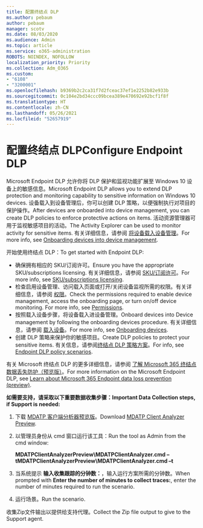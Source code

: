 ```yaml
---
title: 配置终结点 DLP
ms.author: pebaum
author: pebaum
manager: scotv
ms.date: 08/03/2020
ms.audience: Admin
ms.topic: article
ms.service: o365-administration
ROBOTS: NOINDEX, NOFOLLOW
localization_priority: Priority
ms.collection: Adm_O365
ms.custom:
- "6108"
- "3200001"
ms.openlocfilehash: b9369b2c2ca31f7d2fceac37ef1e2252b82e933b
ms.sourcegitcommit: 0c104e2bd34ccc09bcea389e470692e92bcf1f8f
ms.translationtype: HT
ms.contentlocale: zh-CN
ms.lasthandoff: 05/26/2021
ms.locfileid: "52657919"
---
```

# <a name="configure-endpoint-dlp"></a><span data-ttu-id="3a505-102">配置终结点 DLP</span><span class="sxs-lookup"><span data-stu-id="3a505-102">Configure Endpoint DLP</span></span>

<span data-ttu-id="3a505-103">Microsoft Endpoint DLP 允许你将 DLP 保护和监视功能扩展至 Windows 10 设备上的敏感信息。</span><span class="sxs-lookup"><span data-stu-id="3a505-103">Microsoft Endpoint DLP allows you to extend DLP protection and monitoring capability to sensitive information on Windows 10 devices.</span></span> <span data-ttu-id="3a505-104">设备载入到设备管理后，你可以创建 DLP 策略，以便强制执行对项目的保护操作。</span><span class="sxs-lookup"><span data-stu-id="3a505-104">After devices are onboarded into device management, you can create DLP policies to enforce protective actions on items.</span></span> <span data-ttu-id="3a505-105">活动资源管理器可用于监视敏感项目的活动。</span><span class="sxs-lookup"><span data-stu-id="3a505-105">The Activity Explorer can be used to monitor activity for sensitive items.</span></span> <span data-ttu-id="3a505-106">有关详细信息，请参阅 [将设备载入设备管理](/microsoft-365/compliance/endpoint-dlp-getting-started#onboarding-devices-into-device-management)。</span><span class="sxs-lookup"><span data-stu-id="3a505-106">For more info, see [Onboarding devices into device management](/microsoft-365/compliance/endpoint-dlp-getting-started#onboarding-devices-into-device-management).</span></span>  

<span data-ttu-id="3a505-107">开始使用终结点 DLP：</span><span class="sxs-lookup"><span data-stu-id="3a505-107">To get started with Endpoint DLP:</span></span>

- <span data-ttu-id="3a505-108">确保拥有相应的 SKU/订阅许可。</span><span class="sxs-lookup"><span data-stu-id="3a505-108">Ensure you have the appropriate SKU/subscriptions licensing.</span></span> <span data-ttu-id="3a505-109">有关详细信息，请参阅 [SKU/订阅许可](/microsoft-365/compliance/endpoint-dlp-getting-started#skusubscriptions-licensing)。</span><span class="sxs-lookup"><span data-stu-id="3a505-109">For more info, see [SKU/subscriptions licensing](/microsoft-365/compliance/endpoint-dlp-getting-started#skusubscriptions-licensing).</span></span>
- <span data-ttu-id="3a505-p103">检查启用设备管理、访问载入页面或打开/关闭设备监视所需的权限。有关详细信息，请参阅 [权限](/microsoft-365/compliance/endpoint-dlp-getting-started#permissions)。</span><span class="sxs-lookup"><span data-stu-id="3a505-p103">Check the permissions required to enable device management, access the onboarding page, or turn on/off device monitoring. For more info, see [Permissions](/microsoft-365/compliance/endpoint-dlp-getting-started#permissions).</span></span>
- <span data-ttu-id="3a505-112">按照载入设备步骤，将设备载入进设备管理。</span><span class="sxs-lookup"><span data-stu-id="3a505-112">Onboard devices into Device management by following the onboarding devices procedure.</span></span> <span data-ttu-id="3a505-113">有关详细信息，请参阅 [载入设备](/microsoft-365/compliance/endpoint-dlp-getting-started#onboarding-devices)。</span><span class="sxs-lookup"><span data-stu-id="3a505-113">For more info, see [Onboarding devices](/microsoft-365/compliance/endpoint-dlp-getting-started#onboarding-devices).</span></span> 
- <span data-ttu-id="3a505-114">创建 DLP 策略来保护你的敏感项目。</span><span class="sxs-lookup"><span data-stu-id="3a505-114">Create DLP policies to protect your sensitive items.</span></span> <span data-ttu-id="3a505-115">有关信息，请参阅[终结点 DLP 策略方案](/microsoft-365/compliance/endpoint-dlp-using?view=o365-worldwide#endpoint-dlp-policy-scenarios)。</span><span class="sxs-lookup"><span data-stu-id="3a505-115">For info, see [Endpoint DLP policy scenarios](/microsoft-365/compliance/endpoint-dlp-using?view=o365-worldwide#endpoint-dlp-policy-scenarios).</span></span>

<span data-ttu-id="3a505-116">有关 Microsoft 终结点 DLP 的更多详细信息，请参阅 [了解 Microsoft 365 终结点数据丢失防护（预览版）](/microsoft-365/compliance/endpoint-dlp-learn-about)。</span><span class="sxs-lookup"><span data-stu-id="3a505-116">For more information on the Microsoft Endpoint DLP, see [Learn about Microsoft 365 Endpoint data loss prevention (preview)](/microsoft-365/compliance/endpoint-dlp-learn-about).</span></span>

<span data-ttu-id="3a505-117">**如需要支持，请采取以下重要数据收集步骤：**</span><span class="sxs-lookup"><span data-stu-id="3a505-117">**Important Data Collection steps, if Support is needed:**</span></span>

1. <span data-ttu-id="3a505-118">下载 [MDATP 客户端分析器预览版](https://aka.ms/betamdatpanalyzer)。</span><span class="sxs-lookup"><span data-stu-id="3a505-118">Download [MDATP Client Analyzer Preview](https://aka.ms/betamdatpanalyzer).</span></span>
1. <span data-ttu-id="3a505-119">以管理员身份从 cmd 窗口运行该工具：</span><span class="sxs-lookup"><span data-stu-id="3a505-119">Run the tool as Admin from the cmd window:</span></span>

    <span data-ttu-id="3a505-120">**MDATPClientAnalyzerPreview\MDATPClientAnalyzer.cmd –t**</span><span class="sxs-lookup"><span data-stu-id="3a505-120">**MDATPClientAnalyzerPreview\MDATPClientAnalyzer.cmd –t**</span></span>

1. <span data-ttu-id="3a505-121">当系统提示 **输入收集跟踪的分钟数：**，输入运行方案所需的分钟数。</span><span class="sxs-lookup"><span data-stu-id="3a505-121">When prompted with **Enter the number of minutes to collect traces:**, enter the number of minutes required to run the scenario.</span></span>
1. <span data-ttu-id="3a505-122">运行场景。</span><span class="sxs-lookup"><span data-stu-id="3a505-122">Run the scenario.</span></span>

<span data-ttu-id="3a505-123">收集Zip文件输出以提供给支持代理。</span><span class="sxs-lookup"><span data-stu-id="3a505-123">Collect the Zip file output to give to the Support agent.</span></span>
